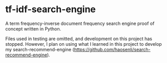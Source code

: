 # tf-idf-search-engine
A term frequency-inverse document frequency search engine proof of concept written in Python.

Files used in testing are omitted, and development on this project has stopped.
However, I plan on using what I learned in this project to develop my search-recommend-engine (https://github.com/haosenli/search-recommend-engine).
